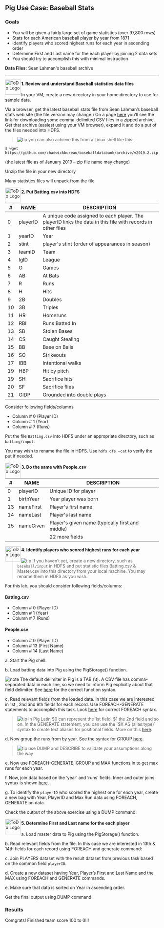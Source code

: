 ## Pig Use Case: Baseball Stats

### Goals

* You will be given a fairly large set of game statistics (over 97,800 rows)
* Stats for each American baseball player by year from 1871
* Identify players who scored highest runs for each year in ascending order
* Determine First and Last name for the each player by joining 2 data sets
* You should try to accomplish this with minimal instruction

**Data Files:** Sean Lahman's baseball archive

----

<img src="https://user-images.githubusercontent.com/558905/40613898-7a6c70d6-624e-11e8-9178-7bde851ac7bd.png" align="left" width="50" height="50" title="ToDo Logo" />
<h4>1. Review and understand Baseball statistics data files</h4>

In your VM, create a new directory in your home directory to use for sample data.

Via a browser, get the latest baseball stats file from Sean Lahman’s baseball stats web site (the
file version may change.) On a page [here](http://www.seanlahman.com/baseball-archive/statistics) you’ll see
the link for downloading some comma-delimited CSV files in a zipped archive. Get that archive (easiest
using your VM browser), expand it and do a put of the files needed into HDFS.

> ![tip](https://user-images.githubusercontent.com/558905/40528496-37bfadac-5fbf-11e8-8b5a-8bea2634f284.png) you can also achieve this from a Linux shell like this:

```
$ wget https://github.com/chadwickbureau/baseballdatabank/archive/v2019.2.zip
```

(the latest file as of January 2019 – zip file name may change)

Unzip the file in your new directory</h4>
  
Many statistics files will unpack from the file.

<img src="https://user-images.githubusercontent.com/558905/40613898-7a6c70d6-624e-11e8-9178-7bde851ac7bd.png" align="left" width="50" height="50" title="ToDo Logo" />
<h4>2. Put Batting.csv into HDFS</h4>

|# |NAME |DESCRIPTION|
|---|---|---|
|0 |playerID|A unique code assigned to each player. The playerID links the data in this file with records in other files|
|1 |yearID |Year|
|2 |stint |player's stint (order of appearances in season)|
|3 |teamID |Team|
|4 |lgID |League|
|5 |G |Games|
|6 |AB |At Bats|
|7 |R |Runs|
|8 |H |Hits|
|9 |2B |Doubles|
|10 |3B |Triples|
|11 |HR |Homeruns|
|12 |RBI |Runs Batted In|
|13 |SB |Stolen Bases|
|14 |CS |Caught Stealing|
|15 |BB |Base on Balls|
|16 |SO |Strikeouts|
|17 |IBB |Intentional walks|
|19 |HBP |Hit by pitch|
|19 |SH |Sacrifice hits|
|20 |SF |Sacrifice flies|
|21 |GIDP |Grounded into double plays|

Consider following fields/columns</h4>
  
* Column # 0 (Player ID)
* Column # 1 (Year)
* Column # 7 (Runs)

Put the file `Batting.csv` into HDFS under an appropriate directory, such as `batting/input`.

You may wish to rename the file in HDFS. Use `hdfs dfs –cat` to verify the put if needed.

<img src="https://user-images.githubusercontent.com/558905/40613898-7a6c70d6-624e-11e8-9178-7bde851ac7bd.png" align="left" width="50" height="50" title="ToDo Logo" />
<h4>3. Do the same with People.csv</h4>

|# |NAME |DESCRIPTION|
|---|---|---|
|0 |playerID |Unique ID for player|
|1 |birthYear |Year player was born|
|13 |nameFirst |Player's first name|
|14 |nameLast |Player's last name|
|15 |nameGiven |Player's given name (typically first and middle)|
|||22 more fields|

<img src="https://user-images.githubusercontent.com/558905/40613898-7a6c70d6-624e-11e8-9178-7bde851ac7bd.png" align="left" width="50" height="50" title="ToDo Logo" />
<h4>4. Identify players who scored highest runs for each year</h4>

> ![tip](https://user-images.githubusercontent.com/558905/40528496-37bfadac-5fbf-11e8-8b5a-8bea2634f284.png) If you haven’t yet, create a new directory, such as `baseball/input` in HDFS and put statistic
files Batting.csv & Master.csv into this directory from your local machine. You may rename them in
HDFS as you wish.

For this lab, you should consider following fields/columns:

#### Batting.csv
* Column # 0 (Player ID)
* Column # 1 (Year)
* Column # 7 (Runs)

#### People.csv
* Column # 0 (Player ID)
* Column # 13 (First Name)
* Column # 14 (Last Name)

a. Start the Pig shell.

b. Load batting data into Pig using the PigStorage() function.

![note](https://user-images.githubusercontent.com/558905/40528492-37597500-5fbf-11e8-96a1-f4d206df64ab.png) The default delimiter in Pig is a TAB (\t). A CSV file has comma-separated data in each
line, so we need to inform Pig explicitly about that field delimiter. See [here](http://pig.apache.org/docs/r0.16.0/basic.html#load) for the correct
function syntax.

c. Read relevant fields from the loaded data. In this case we are interested in 1st , 2nd and 9th fields
for each record. Use FOREACH-GENERATE statements to accomplish this task. Look [here](http://pig.apache.org/docs/r0.16.0/basic.html#foreach) for correct
FOREACH syntax.

> ![tip](https://user-images.githubusercontent.com/558905/40528496-37bfadac-5fbf-11e8-8b5a-8bea2634f284.png) In Pig Latin $0 can represent the 1st field, $1 the 2nd field and so on. In the GENERATE
statement, you can use the `$X AS (alias:type)` syntax to create text aliases for positional fields.
More on this [here](http://pig.apache.org/docs/r0.16.0/basic.html#expressions).

d. Now group the runs from by year. See the syntax for GROUP [here](http://pig.apache.org/docs/r0.16.0/basic.html#group).

> ![tip](https://user-images.githubusercontent.com/558905/40528496-37bfadac-5fbf-11e8-8b5a-8bea2634f284.png)  use DUMP and DESCRIBE to validate your assumptions along the way

e. Now use FOREACH-GENERATE, GROUP and MAX functions in to get max runs for each year.

f. Now, join data based on the ‘year’ and ‘runs’ fields. Inner and outer joins
syntax is shown [here](https://pig.apache.org/docs/r0.16.0/basic.html#join-inner).

g. To identify the `playerID` who scored the highest one for each year, create a new bag with Year,
PlayerID and Max Run data using FOREACH, GENERATE on data.

Check the output of the above exercise using a DUMP command.

<img src="https://user-images.githubusercontent.com/558905/40613898-7a6c70d6-624e-11e8-9178-7bde851ac7bd.png" align="left" width="50" height="50" title="ToDo Logo" />
<h4>5. Determine First and Last name for the each player</h4>

a. Load master data to Pig using the PigStorage() function.

b. Read relevant fields from the file. In this case we are interested in 13th & 14th fields for each
record using FOREACH and generate command:

c. Join PLAYERS dataset with the result dataset from previous task based on the common
field `playerID`.

d. Create a new dataset having Year, Player’s First and Last Name and the MAX using
FOREACH and GENERATE commands.

e. Make sure that data is sorted on Year in ascending order.

Get the final output using DUMP command

### Results

Comgrats! Finished team score 100 to 0!!!
